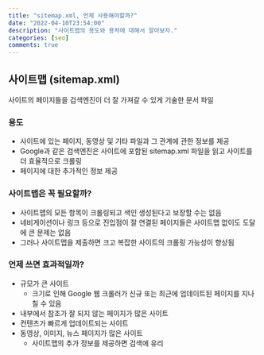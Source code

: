 ```yaml
---
title: "sitemap.xml, 언제 사용해야할까?"
date: "2022-04-10T23:54:00"
description: "사이트맵의 용도와 용처에 대해서 알아보자."
categories: [seo]
comments: true
---
```


## 사이트맵 (sitemap.xml)

사이트의 페이지들을 검색엔진이 더 잘 가져갈 수 있게 기술한 문서 파일

### 용도

- 사이트에 있는 페이지, 동영상 및 기타 파일과 그 관계에 관한 정보를 제공
- Google과 같은 검색엔진은 사이트에 포함된 sitemap.xml 파일을 읽고 사이트를 더 효율적으로 크롤링
- 페이지에 대한 추가적인 정보 제공

### 사이트맵은 꼭 필요할까?

- 사이트맵의 모든 항목이 크롤링되고 색인 생성된다고 보장할 수는 없음
- 네비게이션이나 링크 등으로 진입점이 잘 연결된 페이지들은 사이트맵 없이도 도달에 큰 문제는 없음
- 그러나 사이트맵을 제출하면 크고 복잡한 사이트의 크롤링 가능성이 향상됨

### 언제 쓰면 효과적일까?

- 규모가 큰 사이트
    - 크기로 인해 Google 웹 크롤러가 신규 또는 최근에 업데이트된 페이지를 지나칠 수 있음
- 내부에서 참조가 잘 되지 않는 페이지가 많은 사이트
- 컨텐츠가 빠르게 업데이트되는 사이트
- 동영상, 이미지, 뉴스 페이지가 많은 사이트
    - 사이트맵의 추가 정보를 제공하면 검색에 유리
